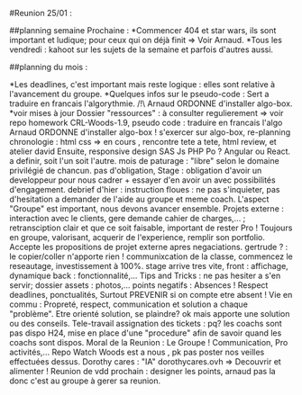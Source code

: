 #Reunion 25/01 : 

##planning semaine Prochaine : 
*Commencer 404 et star wars, ils sont important et ludique; pour ceux qui on déjà finit => Voir Arnaud.
*Tous les vendredi : kahoot sur les sujets de la semaine et parfois d'autres aussi.

##planning du mois :


*Les deadlines, c'est important mais reste logique : elles sont relative à l'avancement du groupe.
*Quelques infos sur le pseudo-code : Sert a traduire en francais l'algorythmie. /!\ Arnaud ORDONNE d'installer algo-box.
*voir mises à jour Dossier "ressources" : à consulter regulierement => voir repo homework CRL-Woods-1.9,
pseudo code : traduire en francais l'algo
	Arnaud ORDONNE d'installer algo-box !
s'exercer sur algo-box,
re-planning chronologie :
html css => en cours ,
rencontre tete a tete,
 html review,
 et atelier david
Ensuite,
responsive design SAS
Js
PHP
Po ? 
Angular ou React. a definir, soit l'un soit l'autre.
mois de paturage : "libre" selon le domaine privilégié de chancun. pas d'obligation, Stage : obligation d'avoir un developpeur pour nous cadrer + essayer d'en avoir un avec possibilités d'engagement.
debrief d'hier : instruction floues : ne pas s'inquieter, pas d'hesitation a demander de l'aide au groupe et meme coach. L'aspect "Groupe" est important, nous devons avancer ensemble.
Projets externe : interaction avec le clients, gere demande cahier de charges,... ;
retransciption clair et que ce soit faisable, important de rester Pro ! Toujours en groupe, valorisant, acquerir de l'experience, remplir son portfolio.
Accepte les propositions de projet externe apres negaciations.
gertrude ? : le copier/coller n'apporte rien !
communixcation de la classe, commencez le reseautage, investissement à 100%.
stage arrive tres vite, 
front : affichage, dynamique
back : fonctionnalité,...
Tips and Tricks : ne pas hesiter a s'en servir;
dossier assets : photos,...
points negatifs : 
Absences ! Respect deadlines, ponctualités,
Surtout PREVENIR si on compte etre absent !
Vie en commu : Propreté, respect, communication et solution  a chaque "problème". Etre orienté solution, se plaindre? ok mais apporte une solution ou des conseils.
Tele-travail
assignation des tickets : pq? les coachs sont pas dispo H24, mise en place d'une "procedure" afin de savoir quand les coachs sont dispos.
Moral de la Reunion : Le Groupe ! Communication, Pro activités,...
Repo Watch Woods est a nous , pk pas poster nos veilles effectuées dessus.
Dorothy cares : "IA" dorothycares.ovh => Decouvrir et alimenter ! 
Reunion de vdd prochain : designer les points, arnaud pas la donc c'est au groupe à gerer sa reunion.
